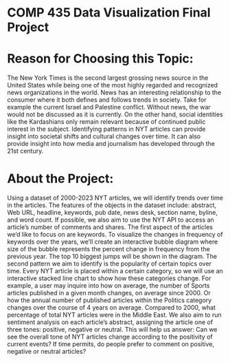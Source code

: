 # COMP 435 Data Visualization Final Project

# Reason for Choosing this Topic:
The New York Times is the second largest grossing news source in the United States while being one of the most highly regarded and recognized news organizations in the world. News has an interesting relationship to the consumer where it both defines and follows trends in society. Take for example the current Israel and Palestine conflict. Without news, the war would not be discussed as it is currently. On the other hand, social identities like the Kardashians only remain relevant because of continued public interest in the subject. Identifying patterns in NYT articles can provide insight into societal shifts and cultural changes over time. It can also provide insight into how media and journalism has developed through the 21st century.

# About the Project: 
Using a dataset of 2000-2023 NYT articles, we will identify trends over time in the articles. The features of the objects in the dataset include: abstract, Web URL, headline, keywords, pub date, news desk, section name, byline, and word count.  If possible, we also aim to use the NYT API to access an article’s number of comments and shares.
  The first aspect of the articles we’d like to focus on are keywords. To visualize the changes in frequency of keywords over the years, we’ll create an interactive bubble diagram where size of the bubble represents the percent change in frequency from the previous year. The top 10 biggest jumps will be shown in the diagram. 
  The second pattern we aim to identify is the popularity of certain topics over time. Every NYT article is placed within a certain category, so we will use an interactive stacked line chart to show how these categories change. For example, a user may inquire into how on average, the number of Sports articles published in a given month changes, on average since 2000. Or how the annual number of published articles within the Politics category changes over the course of 4 years on average. Compared to 2000, what percentage of total NYT articles were in the Middle East.
  We also aim to run sentiment analysis on each article’s abstract, assigning the article one of three tones: positive, negative or neutral. This will help us answer: Can we see the overall tone of NYT articles change according to the positivity of current events? If time permits, do people prefer to comment on positive, negative or neutral articles?


